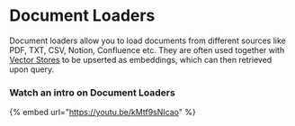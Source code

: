 # Document Loaders

Document loaders allow you to load documents from different sources like PDF, TXT, CSV, Notion, Confluence etc. They are often used together with [Vector Stores](../vector-stores/) to be upserted as embeddings, which can then retrieved upon query.

### Watch an intro on Document Loaders

{% embed url="https://youtu.be/kMtf9sNIcao" %}
